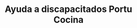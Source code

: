 ---
title: "Ayuda a discapacitados Portu Cocina"
url: /portugalete/ayuda-a-discapacitados-portu-cocina/
shop: general
---